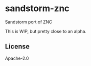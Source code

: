 # sandstorm-znc

Sandstorm port of ZNC

This is WIP, but pretty close to an alpha.

## License

Apache-2.0
